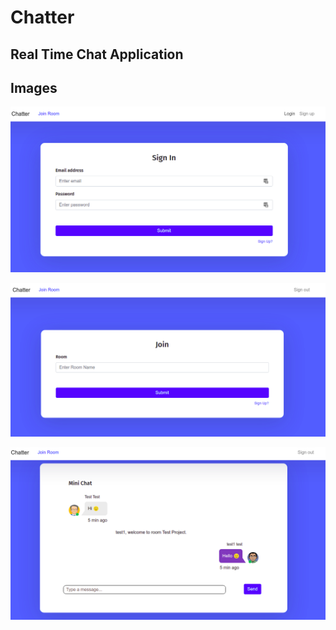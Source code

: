 # Chatter

## Real Time Chat Application


## Images

![img](./img/login.png)

![img](./img/join.png)

![img](./img/chat.png)